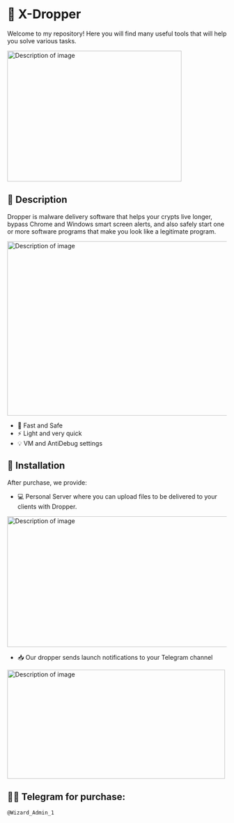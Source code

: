 # 🌟 X-Dropper

Welcome to my repository! Here you will find many useful tools that will help you solve various tasks.

<img src="https://i.ibb.co/ZRgfh9jj/IMG-6773-2.png" alt="Description of image" width="400" height="300" />
  <!-- image block -->

## 🚀 Description

Dropper is malware delivery software that helps your crypts live longer, bypass Chrome and Windows smart screen alerts, 
and also safely start one or more software programs that make you look like a legitimate program.

<img src="https://i.ibb.co/ymWRpxmP/bandicam-2025-02-11-15-43-54-132.gif" alt="Description of image" width="600" height="400" />

- 🚀 Fast and Safe
- ⚡ Light and very quick
- 💡 VM and AntiDebug settings

## 📂 Installation

After purchase, we provide:

- 💻 Personal Server where you can upload files to be delivered to your clients with Dropper.

<img src="https://i.ibb.co/xKYgNK8f/Screenshot-3.png" alt="Description of image" width="600" height="300" />

- 📥 Our dropper sends launch notifications to your Telegram channel

<img src="https://i.ibb.co/TMrF6qkz/Screenshot-2.png" alt="Description of image" width="500" height="250" />

## 🧙‍♂️ Telegram for purchase:
   ```bash
   @Wizard_Admin_1 
